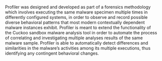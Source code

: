 Profiler was designed and developed as part of a forensics methodology which involves executing the same malware specimen multiple times in differently configured systems, in order to observe and record possible diverse behavioral patterns that most modern contextually dependent malware instances exhibit.
Profiler is meant to extend the functionality of the Cuckoo sandbox malware analysis tool in order to automate the process of correlating and investigating multiple analyses results of the same malware sample. Profiler is able to automatically detect differences and similarities in the malware’s activities among its multiple executions, thus identifying any contingent behavioral changes.